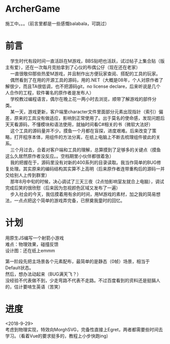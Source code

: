 # ArcherGame
施工中。。。（前言里都是一些感慨balabala，可跳过）  
  
# 前言  
&nbsp;&nbsp;&nbsp;&nbsp;学生时代有段时间一直活跃在M游戏，BBS贴吧也活跃，试过帖子上集合贴（版主有爱），还在一次每月竞拍拿到了心仪的布偶公仔（现在还在老家）  
&nbsp;&nbsp;&nbsp;&nbsp;一直很敬仰那些热爱M游戏，并且制作出方便玩家查阅、搭配的工具的玩家。  
&nbsp;&nbsp;&nbsp;&nbsp;偶然看到了在用的开源工具的源码，用的.NET（大概是08年，个人对原作者了解很少，而且TA很低调，也不把源码git，no license declare，后来听说是几个人合作的工程，软件署名的原作者是发布人）  
&nbsp;&nbsp;&nbsp;&nbsp;学校教过编程语言，偶尔在晚上花一两小时去浏览，顺带了解游戏的部件分类。  
&nbsp;&nbsp;&nbsp;&nbsp;某一天，游戏更新，客户端里character文件里面部分元素出现指针（索引）偏差，原来的工具没有做适应，影响到正常使用了。出于莫名的使命感，发现问题后天天看源码，不懂模块和语法使用，就抽时间看C#相关的书（微软大法好）  
&nbsp;&nbsp;&nbsp;&nbsp;这个工具的源码量并不少。摸鱼一个月都在盲探，进度艰难。后来改变了策略，打开程序本体，用组件的方法分离，在纸上电脑上不断去梳理组件彼此的关系。  
&nbsp;&nbsp;&nbsp;&nbsp;三个月过去，合着对客户端和工具的理解，总算摸到了足够多的关键点（摸鱼这么久居然原作者没反应。。空档期里小伙伴都很着急）  
&nbsp;&nbsp;&nbsp;&nbsp;我的把握在于，源码里没有对新的400系列的目录读取。我当作简单的BUG修复处理。其实原来的编码结构其实算不上高明（后来原作者连带重构后的源码一并交给别人上传到群里）  
&nbsp;&nbsp;&nbsp;&nbsp;那年8月中旬的时候，决心调试了三天三夜（2点怕影响室友就合上电脑），调试完成后笑的很欣慰（后来因为忽视颜色区域又发布了一遍）  
&nbsp;&nbsp;&nbsp;&nbsp;步入社会的今天，我估摸着用有余的时间，用M游戏的素材，加之我的简易想法，一点点把这个简单的游戏弄完备，已祭奠我童时的回忆。    

  
# 计划
用原生JS编写一个射箭小游戏  
难点：物理效果，碰撞反馈  
设计图：还在纸上emmm  
  
第一阶段先把主场景各个元素配布，最简单的是静态（0帧）场景，相当于Default状态。  
然后，想办法动起来（BUG满天飞？）  
没经验不代表做不到，少走弯路不代表不走路。不过百度看到的资料还是挺膈人的，估计要啃生英语（苦笑）  
  
# 进度
<2018-9-29>  
考虑到物理实现，特效向MorghSVG，完备性直接上Egret，两者都需要些时间去学习。（看着Vue的要求挺多的，教程上小步快跑ing）  
